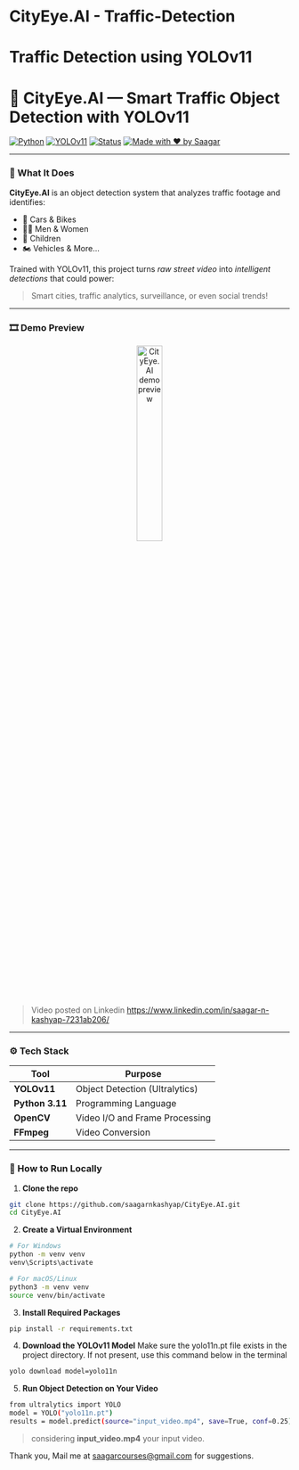 # CityEye.AI - Traffic-Detection
Traffic Detection using YOLOv11
=======
# 🚦 CityEye.AI — Smart Traffic Object Detection with YOLOv11

[![Python](https://img.shields.io/badge/Python-3.11-blue?logo=python)](https://www.python.org/)
[![YOLOv11](https://img.shields.io/badge/YOLO-v11-orange?logo=ultralytics)](https://github.com/ultralytics/ultralytics)
[![Status](https://img.shields.io/badge/Status-In%20Progress-yellow)]()
[![Made with ❤️ by Saagar](https://img.shields.io/badge/Made%20by-Saagar-red)](https://github.com/saagarnkashyap)

---

### 👀 What It Does

**CityEye.AI** is an object detection system that analyzes traffic footage and identifies:
- 🚗 Cars & Bikes  
- 🧍‍♂️ Men & Women  
- 🚸 Children  
- 🏍️ Vehicles & More...

Trained with YOLOv11, this project turns *raw street video* into *intelligent detections* that could power:
> Smart cities, traffic analytics, surveillance, or even social trends!

---

### 🎞️ Demo Preview

<p align="center">
  <img src="InShot_20250520_232839379.gif" width="30%" alt="CityEye.AI demo preview"/>
</p>

>Video posted on Linkedin https://www.linkedin.com/in/saagar-n-kashyap-7231ab206/
---

### ⚙️ Tech Stack

| Tool         | Purpose                      |
|--------------|------------------------------|
| **YOLOv11**  | Object Detection (Ultralytics) |
| **Python 3.11** | Programming Language       |
| **OpenCV**   | Video I/O and Frame Processing |
| **FFmpeg**   | Video Conversion   |

---

### 🧪 How to Run Locally

1. **Clone the repo**
```bash
git clone https://github.com/saagarnkashyap/CityEye.AI.git
cd CityEye.AI
```

2. **Create a Virtual Environment**
```bash
# For Windows
python -m venv venv
venv\Scripts\activate

# For macOS/Linux
python3 -m venv venv
source venv/bin/activate
```

3.  **Install Required Packages**
```bash
pip install -r requirements.txt
```

4. **Download the YOLOv11 Model**
Make sure the yolo11n.pt file exists in the project directory.
If not present, use this command below in the terminal
```bash
yolo download model=yolo11n
```

5. **Run Object Detection on Your Video**
```bash
from ultralytics import YOLO
model = YOLO("yolo11n.pt")
results = model.predict(source="input_video.mp4", save=True, conf=0.25)
```
>considering **input_video.mp4** your input video.


Thank you,
Mail me at saagarcourses@gmail.com for suggestions.


